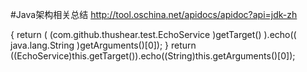 #Java架构相关总结
http://tool.oschina.net/apidocs/apidoc?api=jdk-zh


{
	return ( (com.github.thushear.test.EchoService )getTarget() ).echo(( java.lang.String )getArguments()[0]);
}
 return ((EchoService)this.getTarget()).echo((String)this.getArguments()[0]);